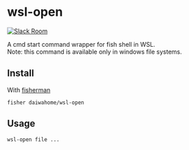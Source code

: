 # wsl-open

[![Slack Room][slack-badge]][slack-link]

A cmd start command wrapper for fish shell in WSL.  
Note: this command is available only in windows file systems.

## Install

With [fisherman]

```
fisher daiwahome/wsl-open
```

## Usage

```fish
wsl-open file ...
```

[slack-link]: https://fisherman-wharf.herokuapp.com
[slack-badge]: https://fisherman-wharf.herokuapp.com/badge.svg
[fisherman]: https://github.com/fisherman/fisherman
